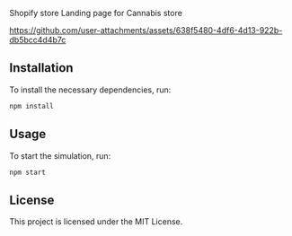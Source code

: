 Shopify store Landing page for Cannabis store

https://github.com/user-attachments/assets/638f5480-4df6-4d13-922b-db5bcc4d4b7c

## Installation

To install the necessary dependencies, run:
```bash
npm install
```

## Usage

To start the simulation, run:
```bash
npm start
```

## License

This project is licensed under the MIT License.

